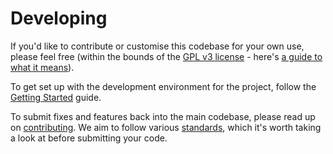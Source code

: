 # Developing

If you'd like to contribute or customise this codebase for your own use, please feel free (within the bounds of the [GPL v3 license](../LICENSE) - here's [a guide to what it means](https://www.gnu.org/licenses/quick-guide-gplv3.html)).

To get set up with the development environment for the project, follow the [Getting Started](./GETTING_STARTED.md) guide.

To submit fixes and features back into the main codebase, please read up on [contributing](./CONTRIBUTING.md). We aim to follow various [standards](./STANDARDS.md), which it's worth taking a look at before submitting your code.
